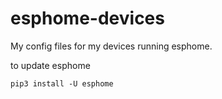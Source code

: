 # esphome-devices

My config files for my devices running esphome.

to update esphome

```
pip3 install -U esphome
